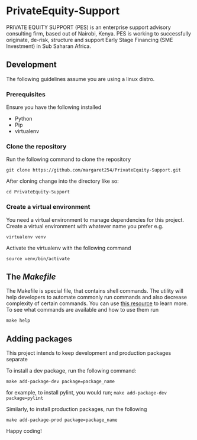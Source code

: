 # PrivateEquity-Support
PRIVATE EQUITY SUPPORT (PES) is an enterprise  support advisory consulting firm, based out of Nairobi, Kenya. PES is working to successfully originate, de-risk, structure and support Early Stage Financing (SME Investment) in Sub Saharan Africa.


## Development
The following guidelines assume you are using a linux distro.
### Prerequisites
Ensure you have the following installed
 - Python
 - Pip
 - virtualenv


### Clone the repository
Run the following command to clone the repository
```
git clone https://github.com/margaret254/PrivateEquity-Support.git
```
After cloning change into the directory like so:
```
cd PrivateEquity-Support
```
### Create a virtual environment
You need a virtual environment to manage dependencies for this project. Create a virtual environment with whatever name you prefer e.g.
```
virtualenv venv
```
Activate the virtualenv with the following command
```
source venv/bin/activate
```

## The *Makefile*
The Makefile is special file, that contains shell commands. The utility will help developers to automate commonly run commands and also decrease complexity of certain commands. You can use [this resource](https://makefiletutorial.com/) to learn more. To see what commands are available and how to use them run
```
make help
```

## Adding packages
This project intends to keep development and production packages separate

To install a dev package, run the following command:
```
make add-package-dev package=package_name
```
for example, to install pylint, you would run;  ```make add-package-dev package=pylint```

Similarly, to install production packages, run the following
```
make add-package-prod package=package_name
```

Happy coding!
